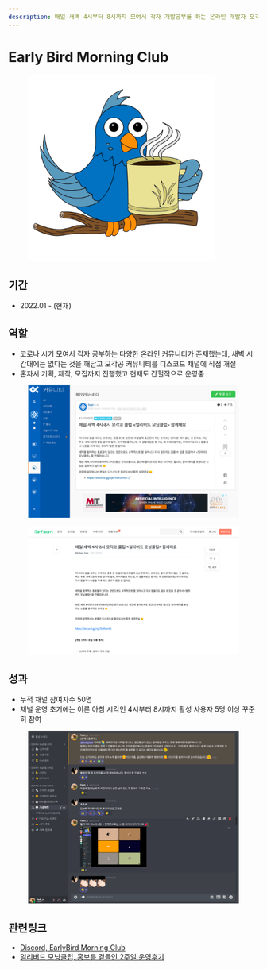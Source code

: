 ```yaml
---
description: 매일 새벽 4시부터 8시까지 모여서 각자 개발공부를 하는 온라인 개발자 모각공 커뮤니티 리딩
---
```


# Early Bird Morning Club

<figure><img src="../../../.gitbook/assets/image (121).png" alt="" width="375"><figcaption></figcaption></figure>

## 기간

* 2022.01 - (현재)

## **역할**

* 코로나 시기 모여서 각자 공부하는 다양한 온라인 커뮤니티가 존재했는데, 새벽 시간대에는 없다는 것을 깨닫고 모각공 커뮤니티를 디스코드 채널에 직접 개설
* 혼자서 기획, 제작, 모집까지 진행했고 현재도 간헐적으로 운영중

<figure><img src="../../../.gitbook/assets/image (119).png" alt=""><figcaption></figcaption></figure>

<figure><img src="../../../.gitbook/assets/image (123).png" alt=""><figcaption></figcaption></figure>

## **성과**

* 누적 채널 참여자수 50명
* 채널 운영 초기에는 이른 아침 시각인 4시부터 8시까지 활성 사용자 5명 이상 꾸준히 참여

<figure><img src="../../../.gitbook/assets/image (134).png" alt=""><figcaption></figcaption></figure>

## 관련링크

* [Discord, EarlyBird Morning Club](https://discord.gg/PyJauKJRgg)
* [얼리버드 모닝클럽, 홍보를 곁들인 2주일 운영후기](https://wiki.mhson.world/sideproject/earlybirdclub/early-bird-club-2nd-week)

